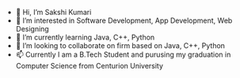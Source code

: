- 👋 Hi, I’m Sakshi Kumari
- 👀 I’m interested in Software Development, App Development, Web Designing
- 🌱 I’m currently learning Java, C++, Python
- 💞️ I’m looking to collaborate on firm based on Java, C++, Python
- 📫 Currently I am a B.Tech Student and purusing my graduation in Computer Science from Centurion University

<!---
Sakshi586/Sakshi586 is a ✨ special ✨ repository because its `README.md` (this file) appears on your GitHub profile.
You can click the Preview link to take a look at your changes.
--->
